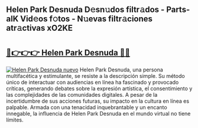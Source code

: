 ## Helen Park Desnuda D𝚎sn𝚞dos filtr𝚊dos - Parts-alK Vid𝚎os f𝚘tos - N𝚞evas filtr𝚊ciones atr𝚊ctivas xO2KE

# <h2><a href="http://mb9qij.tromn.icu/?c=Helen+Park+Desnuda">🔗👉👉👉 Helen Park Desnuda 🔗🔗</a></h2>

[![Helen Park Desnuda nuevo](https://i.imgur.com/pEAQMta.gif)](http://mb9qij.tromn.icu/?c=Helen+Park+Desnuda)
Helen Park Desnuda, una persona multifacética y estimulante, se resiste a la descripción simple. Su método único de interactuar con audiencias en línea ha fascinado y provocado críticas, generando debates sobre la expresión artística, el consentimiento y las complejidades de las comunidades digitales. A pesar de la incertidumbre de sus acciones futuras, su impacto en la cultura en línea es palpable. Armada con una tenacidad inquebrantable y un encanto innegable, la influencia de Helen Park Desnuda en el mundo virtual no tiene límites.
